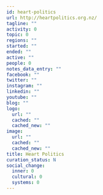 ```yaml
---
id: heart-politics
url: http://heartpolitics.org.nz/
tagline: ""
activity: 0
topic: 0
regions: ""
started: ""
ended: ""
active: ""
people: 0
notes_data_entry: ""
facebook: ""
twitter: ""
instagram: ""
linkedin: ""
youtube: ""
blog: ""
logo:
  url: ""
  cached: ""
  cached_new: ""
image:
  url: ""
  cached: ""
  cached_new: ""
title: Heart Politics
curation_status: N
social_change:
  inner: 0
  cultural: 0
  systems: 0
---
```



